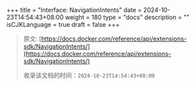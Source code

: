 +++
title = "Interface: NavigationIntents"
date = 2024-10-23T14:54:43+08:00
weight = 180
type = "docs"
description = ""
isCJKLanguage = true
draft = false
+++

> 原文: [https://docs.docker.com/reference/api/extensions-sdk/NavigationIntents/](https://docs.docker.com/reference/api/extensions-sdk/NavigationIntents/)
>
> 收录该文档的时间：`2024-10-23T14:54:43+08:00`
